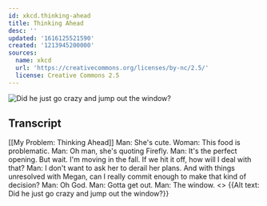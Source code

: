 ```yaml
---
id: xkcd.thinking-ahead
title: Thinking Ahead
desc: ''
updated: '1616125521590'
created: '1213945200000'
sources:
  name: xkcd
  url: 'https://creativecommons.org/licenses/by-nc/2.5/'
  license: Creative Commons 2.5
---
```

![Did he just go crazy and jump out the window?](https://imgs.xkcd.com/comics/thinking_ahead.png)

## Transcript
[[My Problem: Thinking Ahead]]
Man: She's cute.
Woman: This food is problematic.
Man: Oh man, she's quoting Firefly.
Man: It's the perfect opening. But wait. I'm moving in the fall. If we hit it off, how will I deal with that?
Man: I don't want to ask her to derail her plans. And with things unresolved with Megan, can I really commit enough to make that kind of decision?
Man: Oh God.
Man: Gotta get out.
Man: The window.
<<CRASH>>
{{Alt text: Did he just go crazy and jump out the window?}}
